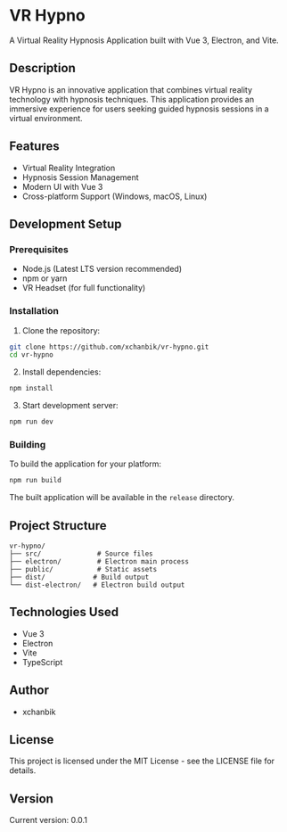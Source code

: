 # VR Hypno

A Virtual Reality Hypnosis Application built with Vue 3, Electron, and Vite.

## Description

VR Hypno is an innovative application that combines virtual reality technology with hypnosis techniques. This application provides an immersive experience for users seeking guided hypnosis sessions in a virtual environment.

## Features

- Virtual Reality Integration
- Hypnosis Session Management
- Modern UI with Vue 3
- Cross-platform Support (Windows, macOS, Linux)

## Development Setup

### Prerequisites

- Node.js (Latest LTS version recommended)
- npm or yarn
- VR Headset (for full functionality)

### Installation

1. Clone the repository:
```bash
git clone https://github.com/xchanbik/vr-hypno.git
cd vr-hypno
```

2. Install dependencies:
```bash
npm install
```

3. Start development server:
```bash
npm run dev
```

### Building

To build the application for your platform:

```bash
npm run build
```

The built application will be available in the `release` directory.

## Project Structure

```
vr-hypno/
├── src/              # Source files
├── electron/         # Electron main process
├── public/           # Static assets
├── dist/            # Build output
└── dist-electron/   # Electron build output
```

## Technologies Used

- Vue 3
- Electron
- Vite
- TypeScript

## Author

- xchanbik

## License

This project is licensed under the MIT License - see the LICENSE file for details.

## Version

Current version: 0.0.1
